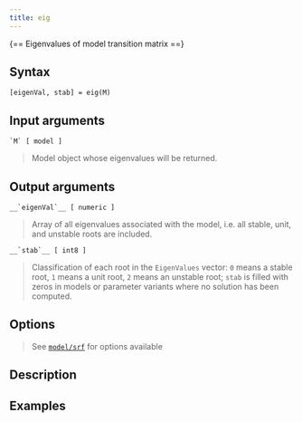 ```yaml
---
title: eig
---
```


{== Eigenvalues of model transition matrix ==}


## Syntax 

    [eigenVal, stab] = eig(M)

## Input arguments 

    `M` [ model ]
> 
> Model object whose eigenvalues will be returned.
> 

## Output arguments 


    __`eigenVal`__ [ numeric ]
> 
> Array of all eigenvalues associated with the model, i.e. all stable,
> unit, and unstable roots are included.
> 

    __`stab`__ [ int8 ] 
> 
> Classification of each root in the `EigenValues` vector: `0` means a
> stable root, `1` means a unit root, `2` means an unstable root; `stab` is
> filled with zeros in models or parameter variants where no solution has
> been computed.
> 


## Options 

> 
> See [`model/srf`](model/srf) for options available
> 
## Description 



## Examples


